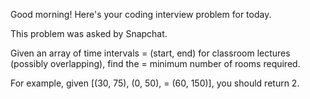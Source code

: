 Good morning! Here's your coding interview problem for today.

This problem was asked by Snapchat.

Given an array of time intervals =
(start, end) for classroom lectures (possibly
overlapping), find the =
minimum number of rooms required.

For example, given [(30, 75), (0, 50), =
(60, 150)], you should return 2.